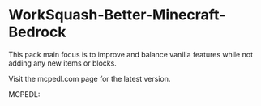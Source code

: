 # WorkSquash-Better-Minecraft-Bedrock
This pack main focus is to improve and balance vanilla features while not adding any new items or blocks.

Visit the mcpedl.com page for the latest version.

MCPEDL:

